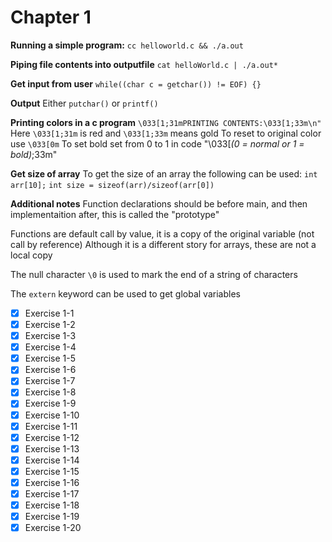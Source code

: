 # Chapter 1
**Running a simple program:**
`cc helloworld.c && ./a.out`

**Piping file contents into outputfile**
`cat helloWorld.c | ./a.out*`

**Get input from user**
`while((char c = getchar()) != EOF) {}`

**Output**
Either `putchar()` or `printf()`

**Printing colors in a c program**
`\033[1;31mPRINTING CONTENTS:\033[1;33m\n"`
Here `\033[1;31m` is red and `\033[1;33m` means gold
To reset to original color use `\033[0m`
To set bold set from 0 to 1 in code "\033[*(0 = normal or 1 = bold)*;33m"

**Get size of array**
To get the size of an array the following can be used:
`int arr[10];`
`int size = sizeof(arr)/sizeof(arr[0])`

**Additional notes**
Function declarations should be before main, and then implementaition after, this is called the
"prototype"

Functions are default call by value, it is a copy of the original variable (not call by reference)
Although it is a different story for arrays, these are not a local copy

The null character `\0` is used to mark the end of a string of characters

The `extern` keyword can be used to get global variables

- [x] Exercise 1-1
- [x] Exercise 1-2
- [x] Exercise 1-3
- [x] Exercise 1-4
- [x] Exercise 1-5
- [x] Exercise 1-6
- [x] Exercise 1-7
- [x] Exercise 1-8
- [x] Exercise 1-9
- [x] Exercise 1-10
- [x] Exercise 1-11
- [x] Exercise 1-12
- [x] Exercise 1-13
- [x] Exercise 1-14
- [x] Exercise 1-15
- [x] Exercise 1-16
- [x] Exercise 1-17
- [x] Exercise 1-18
- [x] Exercise 1-19
- [x] Exercise 1-20
